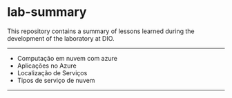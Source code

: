 # lab-summary
This repository contains a summary of lessons learned during the development of the laboratory at DIO.
***
- Computação em nuvem com azure
- Aplicações no Azure
- Localização de Serviços
- Tipos de serviço de nuvem
***
